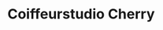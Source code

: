 ---
title: "Coiffeurstudio Cherry"
url: /darmstadt/coiffeurstudio-cherry-dieburger-strasse/
shop: Friseur
---